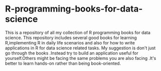# R-programming-books-for-data-science
This is a repository of all my collection of R programming books for data science.
This repository includes several good books for learning R,implementing R in daily life scenarios and also for how to write applications in R for data science related tasks.
My suggestion is don't just go through the books .Instead try to build an application useful for yourself.Others might be facing the same problems you are also facing .It's better to learn hands-on rather than being book-oriented.
